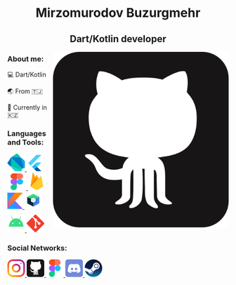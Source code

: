 <h1 align="center">Mirzomurodov Buzurgmehr</h1>
<h2 align="center">Dart/Kotlin developer</h2>

<img align="right" alt="Almaty" width="400" height="400" src="https://github.com/buzurg2003/buzurg2003/blob/main/GitHub.svg" />

<p align="left">
  <h3 align="left">About me: </h3>
  <p align="left">💻 Dart/Kotlin </p>
  <p align="left">🌏 From 🇹🇯 </p>
  <p align="left">📍 Currently in 🇰🇿 </p>
</p>


<h3 align="left">Languages and Tools:</h3>
<p align="left"> 
  <a href="https://dart.dev" target="_blank" rel="noreferrer"> 
    <img src="https://github.com/buzurg2003/buzurg2003/blob/main/dart.svg" alt="dart" width="40" height="40"/> 
  </a>
  <a href="https://flutter.dev" target="_blank" rel="noreferrer">
    <img src="https://github.com/buzurg2003/buzurg2003/blob/main/flutter.svg" alt="flutter" width="37" height="37"/> 
  </a>
  <a href="https://www.figma.com/" target="_blank" rel="noreferrer"> 
    <img src="https://github.com/buzurg2003/buzurg2003/blob/main/figma.svg" alt="figma" width="43" height="38"/>
  </a> 
  <a href="https://firebase.google.com/" target="_blank" rel="noreferrer"> 
    <img src="https://github.com/buzurg2003/buzurg2003/blob/main/firebase.svg" alt="firebase" width="40" height="40"/> 
  </a> 
  <a href="https:www.kotlinlang.org/" target="_blank" rel="noreferrer">
    <img src="https://github.com/buzurg2003/buzurg2003/blob/main/kotlin-1-logo-png-transparent.png" alt="kotlin" width="35" height="37"/> 
  </a>
  <a href="https://developer.android.com/compose" target="_blank" rel="noreferrer">
    <img src="https://github.com/buzurg2003/buzurg2003/blob/main/JetpackCompose.png" alt="compose" width="40" height="40"/> 
  </a>
  <a href="https://developer.android.com/" target="_blank" rel="noreferrer">
    <img src="https://github.com/buzurg2003/buzurg2003/blob/main/android.svg" alt="android" width="40" height="50"/> 
  </a>
  <a href="https://git-scm.com/" target="_blank" rel="noreferrer"> 
    <img src="https://github.com/buzurg2003/buzurg2003/blob/main/git.svg" alt="git" width="40" height="40"/> 
  </a>
</p>

<h3 align="left">Social Networks:</h3>
<p align="left">
  <a href="https://www.instagram.com/programmer_2003/" target="blank">
    <img src="https://github.com/buzurg2003/buzurg2003/blob/main/instagram.svg" alt="Instagram" height="40" width="40" />
  </a>
  <a href="https://www.github.com/buzurg2003/" target="blank">
    <img src="https://github.com/buzurg2003/buzurg2003/blob/main/GitHub.svg" alt="Instagram" height="40" width="40" />
  </a>
  <a href="https://www.figma.com/files/user/1196491084090928540?fuid=1196491084090928540" target="blank">
    <img src="https://github.com/buzurg2003/buzurg2003/blob/main/figma.svg" alt="Figma" height="40" width="40" />
  </a>
  <a href="https://www.discord.com/buzurg2003/" target="blank">
    <img src="https://github.com/buzurg2003/buzurg2003/blob/main/discord.svg" alt="Discord" height="40" width="40" />
  </a>
  <a href="https://steamcommunity.com/profiles/76561199481300633/" target="blank">
    <img src="https://github.com/buzurg2003/buzurg2003/blob/main/steam.svg" alt="Instagram" height="40" width="40" />
  </a>
</p>
